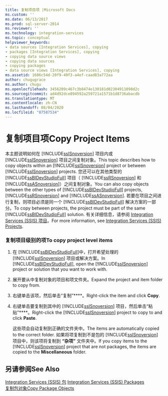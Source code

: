 ```yaml
---
title: 复制项目项 |Microsoft Docs
ms.custom: ''
ms.date: 06/13/2017
ms.prod: sql-server-2014
ms.reviewer: ''
ms.technology: integration-services
ms.topic: conceptual
helpviewer_keywords:
- data sources [Integration Services], copying
- packages [Integration Services], copying
- copying data source views
- copying data sources
- copying packages
- data source views [Integration Services], copying
ms.assetid: 1606c54d-20f9-49f3-a4ef-caad83a772aa
author: chugugrace
ms.author: chugu
ms.openlocfilehash: 3456209c467c3b8474e130181d02304911098d2c
ms.sourcegitcommit: ad4d92dce894592a259721a1571b1d8736abacdb
ms.translationtype: MT
ms.contentlocale: zh-CN
ms.lasthandoff: 08/04/2020
ms.locfileid: "87587534"
---
```

# <a name="copy-project-items"></a><span data-ttu-id="87cdd-102">复制项目项</span><span class="sxs-lookup"><span data-stu-id="87cdd-102">Copy Project Items</span></span>
  <span data-ttu-id="87cdd-103">本主题说明如何在 [!INCLUDE[ssISnoversion](../includes/ssisnoversion-md.md)] 项目内或 [!INCLUDE[ssISnoversion](../includes/ssisnoversion-md.md)] 项目之间复制对象。</span><span class="sxs-lookup"><span data-stu-id="87cdd-103">This topic describes how to copy objects within an [!INCLUDE[ssISnoversion](../includes/ssisnoversion-md.md)] project or between [!INCLUDE[ssISnoversion](../includes/ssisnoversion-md.md)] projects.</span></span> <span data-ttu-id="87cdd-104">您还可以在其他类型的 [!INCLUDE[ssBIDevStudioFull](../includes/ssbidevstudiofull-md.md)] 项目（ [!INCLUDE[ssRSnoversion](../includes/ssrsnoversion-md.md)] 和 [!INCLUDE[ssASnoversion](../includes/ssasnoversion-md.md)]）之间复制对象。</span><span class="sxs-lookup"><span data-stu-id="87cdd-104">You can also copy objects between the other types of [!INCLUDE[ssBIDevStudioFull](../includes/ssbidevstudiofull-md.md)] projects, [!INCLUDE[ssRSnoversion](../includes/ssrsnoversion-md.md)] and [!INCLUDE[ssASnoversion](../includes/ssasnoversion-md.md)].</span></span> <span data-ttu-id="87cdd-105">若要在项目之间进行复制，则项目必须是同一个 [!INCLUDE[ssBIDevStudioFull](../includes/ssbidevstudiofull-md.md)] 解决方案的一部分。</span><span class="sxs-lookup"><span data-stu-id="87cdd-105">To copy between projects, the project must be part of the same [!INCLUDE[ssBIDevStudioFull](../includes/ssbidevstudiofull-md.md)] solution.</span></span> <span data-ttu-id="87cdd-106">有关详细信息，请参阅 [Integration Services (SSIS) 项目](integration-services-ssis-projects-and-solutions.md)。</span><span class="sxs-lookup"><span data-stu-id="87cdd-106">For more information, see [Integration Services &#40;SSIS&#41; Projects](integration-services-ssis-projects-and-solutions.md).</span></span>  
  
### <a name="to-copy-project-level-items"></a><span data-ttu-id="87cdd-107">复制项目级别的项</span><span class="sxs-lookup"><span data-stu-id="87cdd-107">To copy project level items</span></span>  
  
1.  <span data-ttu-id="87cdd-108">在 [!INCLUDE[ssBIDevStudioFull](../includes/ssbidevstudiofull-md.md)]中，打开希望处理的 [!INCLUDE[ssISnoversion](../includes/ssisnoversion-md.md)] 项目或解决方案。</span><span class="sxs-lookup"><span data-stu-id="87cdd-108">In [!INCLUDE[ssBIDevStudioFull](../includes/ssbidevstudiofull-md.md)], open the [!INCLUDE[ssISnoversion](../includes/ssisnoversion-md.md)] project or solution that you want to work with.</span></span>  
  
2.  <span data-ttu-id="87cdd-109">展开要从中复制对象的项目和项文件夹。</span><span class="sxs-lookup"><span data-stu-id="87cdd-109">Expand the project and item folder to copy from.</span></span>  
  
3.  <span data-ttu-id="87cdd-110">右键单击该项，然后单击“复制”\*\*\*\*。</span><span class="sxs-lookup"><span data-stu-id="87cdd-110">Right-click the item and click **Copy**.</span></span>  
  
4.  <span data-ttu-id="87cdd-111">右键单击要复制到其中的 [!INCLUDE[ssISnoversion](../includes/ssisnoversion-md.md)] 项目，然后单击“粘贴”\*\*\*\*。</span><span class="sxs-lookup"><span data-stu-id="87cdd-111">Right-click the [!INCLUDE[ssISnoversion](../includes/ssisnoversion-md.md)] project to copy to and click **Paste**.</span></span>  
  
     <span data-ttu-id="87cdd-112">这些项会自动复制到正确的文件夹中。</span><span class="sxs-lookup"><span data-stu-id="87cdd-112">The items are automatically copied to the correct folder.</span></span> <span data-ttu-id="87cdd-113">如果将项复制到不是包的 [!INCLUDE[ssISnoversion](../includes/ssisnoversion-md.md)] 项目中，则该项将复制到 **“杂项”** 文件夹中。</span><span class="sxs-lookup"><span data-stu-id="87cdd-113">If you copy items to the [!INCLUDE[ssISnoversion](../includes/ssisnoversion-md.md)] project that are not packages, the items are copied to the **Miscellaneous** folder.</span></span>  
  
## <a name="see-also"></a><span data-ttu-id="87cdd-114">另请参阅</span><span class="sxs-lookup"><span data-stu-id="87cdd-114">See Also</span></span>  
 <span data-ttu-id="87cdd-115">[Integration Services &#40;SSIS&#41; 包](../../2014/integration-services/integration-services-ssis-packages.md) </span><span class="sxs-lookup"><span data-stu-id="87cdd-115">[Integration Services &#40;SSIS&#41; Packages](../../2014/integration-services/integration-services-ssis-packages.md) </span></span>  
 [<span data-ttu-id="87cdd-116">复制包对象</span><span class="sxs-lookup"><span data-stu-id="87cdd-116">Copy Package Objects</span></span>](../../2014/integration-services/copy-package-objects.md)  
  
  
